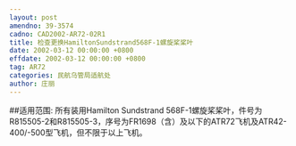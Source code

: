 ```yaml
---
layout: post
amendno: 39-3574
cadno: CAD2002-AR72-02R1
title: 检查更换HamiltonSundstrand568F-1螺旋桨桨叶
date: 2002-03-12 00:00:00 +0800
effdate: 2002-03-12 00:00:00 +0800
tag: AR72
categories: 民航乌管局适航处
author: 庄丽
---
```


##适用范围:
所有装用Hamilton Sundstrand 568F-1螺旋桨桨叶，件号为R815505-2和R815505-3，序号为FR1698（含）及以下的ATR72飞机及ATR42-400/-500型飞机，但不限于以上飞机。

